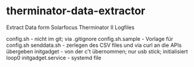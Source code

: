 # therminator-data-extractor
Extract Data form Solarfocus Therminator II Logfiles


config.sh - nicht im git; via .gitignore
config.sh.sample - Vorlage für config.sh
senddata.sh - zerlegen des CSV files und via curl an die APIs übergeben
initgadget - von der c't übernommen; nur usb stick; initialisiert loop0
initgadget.service - systemd file